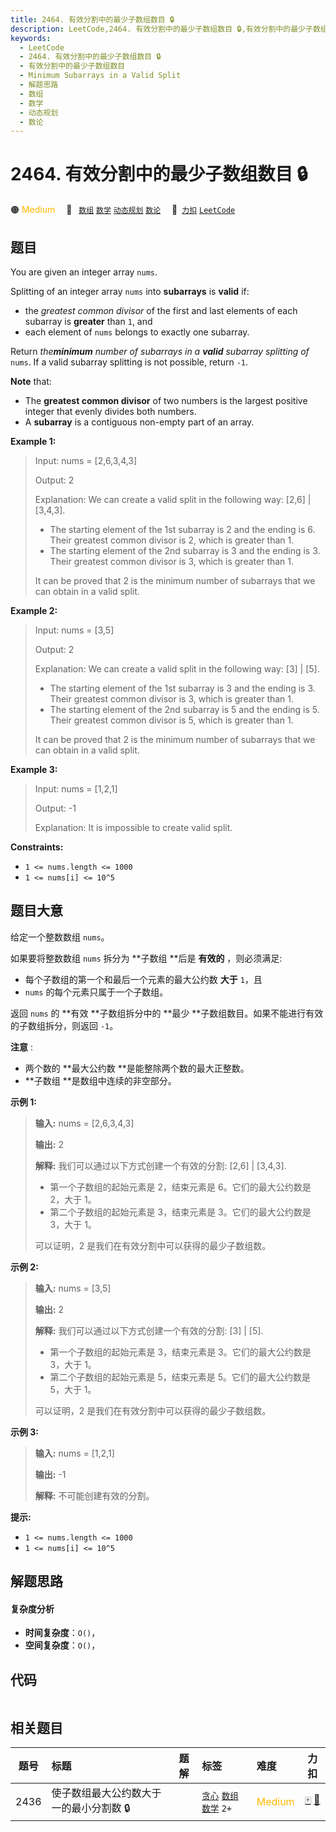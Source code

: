 ```yaml
---
title: 2464. 有效分割中的最少子数组数目 🔒
description: LeetCode,2464. 有效分割中的最少子数组数目 🔒,有效分割中的最少子数组数目,Minimum Subarrays in a Valid Split,解题思路,数组,数学,动态规划,数论
keywords:
  - LeetCode
  - 2464. 有效分割中的最少子数组数目 🔒
  - 有效分割中的最少子数组数目
  - Minimum Subarrays in a Valid Split
  - 解题思路
  - 数组
  - 数学
  - 动态规划
  - 数论
---
```


# 2464. 有效分割中的最少子数组数目 🔒

🟠 <font color=#ffb800>Medium</font>&emsp; 🔖&ensp; [`数组`](/tag/array.md) [`数学`](/tag/math.md) [`动态规划`](/tag/dynamic-programming.md) [`数论`](/tag/number-theory.md)&emsp; 🔗&ensp;[`力扣`](https://leetcode.cn/problems/minimum-subarrays-in-a-valid-split) [`LeetCode`](https://leetcode.com/problems/minimum-subarrays-in-a-valid-split)

## 题目

You are given an integer array `nums`.

Splitting of an integer array `nums` into **subarrays** is **valid** if:

  * the _greatest common divisor_ of the first and last elements of each subarray is **greater** than `1`, and
  * each element of `nums` belongs to exactly one subarray.

Return _the**minimum** number of subarrays in a **valid** subarray splitting
of_ `nums`. If a valid subarray splitting is not possible, return `-1`.

**Note** that:

  * The **greatest common divisor** of two numbers is the largest positive integer that evenly divides both numbers.
  * A **subarray** is a contiguous non-empty part of an array.



**Example 1:**

> Input: nums = [2,6,3,4,3]
> 
> Output: 2
> 
> Explanation: We can create a valid split in the following way: [2,6] | [3,4,3].
> - The starting element of the 1st subarray is 2 and the ending is 6. Their greatest common divisor is 2, which is greater than 1.
> - The starting element of the 2nd subarray is 3 and the ending is 3. Their greatest common divisor is 3, which is greater than 1.
> 
> It can be proved that 2 is the minimum number of subarrays that we can obtain in a valid split.

**Example 2:**

> Input: nums = [3,5]
> 
> Output: 2
> 
> Explanation: We can create a valid split in the following way: [3] | [5].
> - The starting element of the 1st subarray is 3 and the ending is 3. Their greatest common divisor is 3, which is greater than 1.
> - The starting element of the 2nd subarray is 5 and the ending is 5. Their greatest common divisor is 5, which is greater than 1.
> 
> It can be proved that 2 is the minimum number of subarrays that we can obtain in a valid split.

**Example 3:**

> Input: nums = [1,2,1]
> 
> Output: -1
> 
> Explanation: It is impossible to create valid split.

**Constraints:**

  * `1 <= nums.length <= 1000`
  * `1 <= nums[i] <= 10^5`


## 题目大意

给定一个整数数组 `nums`。

如果要将整数数组 `nums` 拆分为 **子数组  **后是 **有效的** ，则必须满足:

  * 每个子数组的第一个和最后一个元素的最大公约数 **大于** `1`，且
  * `nums` 的每个元素只属于一个子数组。

返回 `nums` 的 **有效  **子数组拆分中的 **最少  **子数组数目。如果不能进行有效的子数组拆分，则返回 `-1`。

**注意** :

  * 两个数的 **最大公约数  **是能整除两个数的最大正整数。
  * **子数组  **是数组中连续的非空部分。



**示例 1:**

> 
> 
> 
> 
> 
> **输入:** nums = [2,6,3,4,3]
> 
> **输出:** 2
> 
> **解释:** 我们可以通过以下方式创建一个有效的分割: [2,6] | [3,4,3].
> - 第一个子数组的起始元素是 2，结束元素是 6。它们的最大公约数是 2，大于 1。
> - 第二个子数组的起始元素是 3，结束元素是 3。它们的最大公约数是 3，大于 1。
> 
> 可以证明，2 是我们在有效分割中可以获得的最少子数组数。
> 
> 

**示例 2:**

> 
> 
> 
> 
> 
> **输入:** nums = [3,5]
> 
> **输出:** 2
> 
> **解释:** 我们可以通过以下方式创建一个有效的分割: [3] | [5].
> - 第一个子数组的起始元素是 3，结束元素是 3。它们的最大公约数是 3，大于 1。
> - 第二个子数组的起始元素是 5，结束元素是 5。它们的最大公约数是 5，大于 1。
> 
> 可以证明，2 是我们在有效分割中可以获得的最少子数组数。
> 
> 

**示例  3:**

> 
> 
> 
> 
> 
> **输入:** nums = [1,2,1]
> 
> **输出:** -1
> 
> **解释:** 不可能创建有效的分割。



**提示:**

  * `1 <= nums.length <= 1000`
  * `1 <= nums[i] <= 10^5`


## 解题思路

#### 复杂度分析

- **时间复杂度**：`O()`，
- **空间复杂度**：`O()`，

## 代码

```javascript

```

## 相关题目

<!-- prettier-ignore -->
| 题号 | 标题 | 题解 | 标签 | 难度 | 力扣 |
| :------: | :------ | :------: | :------ | :------ | :------: |
| 2436 | 使子数组最大公约数大于一的最小分割数 🔒 |  |  [`贪心`](/tag/greedy.md) [`数组`](/tag/array.md) [`数学`](/tag/math.md) `2+` | <font color=#ffb800>Medium</font> | [🀄️](https://leetcode.cn/problems/minimum-split-into-subarrays-with-gcd-greater-than-one) [🔗](https://leetcode.com/problems/minimum-split-into-subarrays-with-gcd-greater-than-one) |